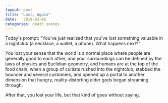 ```yaml
---
layout: post
title: "Lost, Again"
date:   2019-03-06
categories: death scenes
---
```

Today's prompt: "You've just realized that you've lost something valuable in a nightclub (a necklace, a wallet, a phone). What happens next?"

You lost your sense that the world is a normal place where people are generally good to each other, and your surroundings can be defined by the laws of physics and Euclidian geometry, and humans are at the top of the food chain, when a group of cultists rushed into the nightclub, stabbed the bouncer and several customers, and opened up a portal to another dimension that hungry, reality-distorting elder gods began streaming through.

After that, you lost your life, but that kind of goes without saying.
